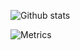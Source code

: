 ![Github stats](https://github-readme-stats.vercel.app/api?username=webcretaire&theme=chartreuse-dark&show_icons=true&hide_title=true)

![Metrics](https://metrics.lecoq.io/webcretaire?template=classic&base.repositories=0&isocalendar=1&isocalendar.duration=half-year&config.timezone=Europe%2FParis)
